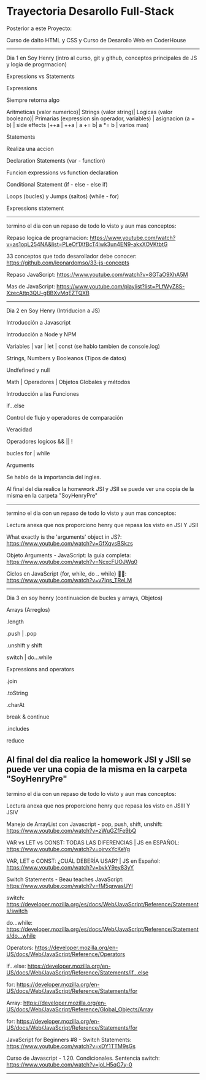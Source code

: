 # Trayectoria Desarollo Full-Stack
Posterior a este Proyecto:

Curso de dalto HTML y CSS y Curso de Desarollo Web en CoderHouse

---------------------------------------------------------------------------------------------------------------------------------------------------------------------------

Dia 1 en Soy Henry (intro al curso, git y github, conceptos principales de JS y logia de progrmacion)

Expressions vs Statements

Expressions

Siempre retorna algo


Aritmeticas (valor numerico)| Strings (valor string)| Logicas (valor booleano)| Primarias (expression sin operador, variables) | asignacion (a = b) | side effects (++a | ++a | a += b| a *= b | varios mas)


Statements

Realiza una accion


Declaration Statements (var - function)

Funcion expressions vs function declaration

Conditional Statement (if - else - else if)

Loops (bucles) y Jumps (saltos) (while - for)


Expressions statement

---------------------------------------------------------------------------------------------------------------------------------------------------------------------------

termino el dia con un repaso de todo lo visto y aun mas conceptos:

Repaso logica de programacion: https://www.youtube.com/watch?v=as1opL254NA&list=PLeOf1XfBcT4lwk3un4EN9-akxXOVKtbtG

33 conceptos que todo desarollador debe conocer: https://github.com/leonardomso/33-js-concepts

Repaso JavaScript: https://www.youtube.com/watch?v=8GTaO9XhA5M

Mas de JavaScript: https://www.youtube.com/playlist?list=PLfWyZ8S-XzecAttp3QU-gBBXvMqEZTQXB

---------------------------------------------------------------------------------------------------------------------------------------------------------------------------

Dia 2 en Soy Henry (Intriducion a JS)

Introducción a Javascript 

Introducción a Node y NPM

Variables | var | let | const (se hablo tambien de console.log)

Strings, Numbers y Booleanos (Tipos de datos)

Undfefined y null

Math | Operadores | Objetos Globales y métodos 

Introducción a las Funciones

if...else

Control de flujo y operadores de comparación

Veracidad

Operadores logicos && || !

bucles for | while 

Arguments

Se hablo de la importancia del ingles.

Al final del dia realice la homework JSI y JSII se puede ver una copia de la misma en la carpeta 
"SoyHenryPre"

---------------------------------------------------------------------------------------------------------------------------------------------------------------------------

termino el dia con un repaso de todo lo visto y aun mas conceptos:

Lectura anexa que nos proporciono henry que repasa los visto en JSI Y JSII

What exactly is the 'arguments' object in JS?: https://www.youtube.com/watch?v=GfXqvsBSkzs

Objeto Arguments - JavaScript: la guía completa: https://www.youtube.com/watch?v=NcxcFUOJWg0

Ciclos en JavaScript {for, while, do .. while} 👍🏻: https://www.youtube.com/watch?v=v7Iqs_TReLM


---------------------------------------------------------------------------------------------------------------------------------------------------------------------------
Dia 3 en soy henry (continuacion de bucles y arrays, Objetos)

Arrays (Arreglos)

.length

.push | .pop

.unshift y shift

switch | do...while

Expressions and operators

.join 

.toString

.charAt

break & continue

.includes

reduce

Al final del dia realice la homework JSI y JSII se puede ver una copia de la misma en la carpeta 
"SoyHenryPre"
---------------------------------------------------------------------------------------------------------------------------------------------------------------------------

termino el dia con un repaso de todo lo visto y aun mas conceptos:

Lectura anexa que nos proporciono henry que repasa los visto en JSIII Y JSIV

Manejo de ArrayList con Javascript - pop, push, shift, unshift: https://www.youtube.com/watch?v=zWuGZfFe9bQ

VAR vs LET vs CONST: TODAS LAS DIFERENCIAS | JS en ESPAÑOL: https://www.youtube.com/watch?v=ojrvxYcKeYg

VAR, LET o CONST: ¿CUÁL DEBERÍA USAR? | JS en Español: https://www.youtube.com/watch?v=bvkY9ey83yY

Switch Statements - Beau teaches JavaScript: https://www.youtube.com/watch?v=fM5qnyasUYI

switch: https://developer.mozilla.org/es/docs/Web/JavaScript/Reference/Statements/switch

do...while: https://developer.mozilla.org/es/docs/Web/JavaScript/Reference/Statements/do...while

Operators: https://developer.mozilla.org/en-US/docs/Web/JavaScript/Reference/Operators

if...else: https://developer.mozilla.org/en-US/docs/Web/JavaScript/Reference/Statements/if...else

for: https://developer.mozilla.org/en-US/docs/Web/JavaScript/Reference/Statements/for

Array: https://developer.mozilla.org/en-US/docs/Web/JavaScript/Reference/Global_Objects/Array

for: https://developer.mozilla.org/en-US/docs/Web/JavaScript/Reference/Statements/for

JavaScript for Beginners #8 - Switch Statements: https://www.youtube.com/watch?v=xDY1TTM9sGs

Curso de Javascript - 1.20. Condicionales. Sentencia switch: https://www.youtube.com/watch?v=joLH5qG7y-0






---------------------------------------------------------------------------------------------------------------------------------------------------------------------------